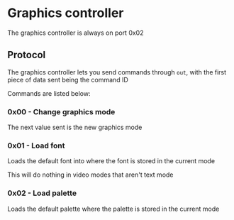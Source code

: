 # Graphics controller
The graphics controller is always on port 0x02

## Protocol
The graphics controller lets you send commands through `out`, with the first piece
of data sent being the command ID

Commands are listed below:
### 0x00 - Change graphics mode
The next value sent is the new graphics mode

### 0x01 - Load font
Loads the default font into where the font is stored in the current mode

This will do nothing in video modes that aren't text mode

### 0x02 - Load palette
Loads the default palette where the palette is stored in the current mode
